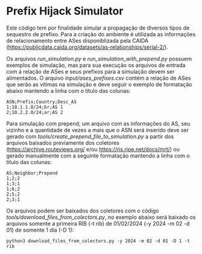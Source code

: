 # Prefix Hijack Simulator

Este código tem por finalidade simular a propagação de diversos tipos de sequestro de prefixo.
Para a criação do ambiente é utilizada as informações de relacionamento entre ASes disponiblizada pela CAIDA (https://publicdata.caida.org/datasets/as-relationships/serial-2/).

Os arquivos *run_simulation.py* e *run_simulation_with_prepend.py* possuem exemplos de simulação, mas para sua execução os arquivos de entrada com a relação de ASes e seus prefixos para a simulação devem ser alimentados. 
O arquivo *input/ases_prefixes.csv* contém a relação de ASes que serão as vítimas na simulação e deve seguir o exemplo de formatação abaixo mantendo a linha com o título das colunas:

```
ASN;Prefix;Country;Desc_AS
1;10.1.1.0/24;br;AS 1
2;10.2.2.0/24;ar;AS 2
```
Para simulação com prepend, um arquivo com as informações do AS, seu vizinho e a quantidade de vezes a mais que o ASN será inserido deve ser gerado com *tools/create_prepend_file_to_simulation.py* a partir dos arquivos baixados previamente dos coletores (https://archive.routeviews.org/ e/ou https://ris.ripe.net/docs/mrt/) ou gerado manualmente com a seguinte formatação mantendo a linha com o título das colunas:

```
AS;Neighbor;Prepend
1;2;2
1;3;1
1;6;2
2;5;2
2;3;1
```
Os arquivos podem ser baixados dos coletores com o código *tools/download_files_from_colectors.py*, no exemplo abaixo será baixado os arquivos somente a primeira RIB (-t rib) de 01/02/2024 (-y 2024 -m 02 -d 01) de somente 1 dia (-D 1):
```
python3 download_files_from_colectors.py -y 2024 -m 02 -d 01 -D 1 -t rib
```
